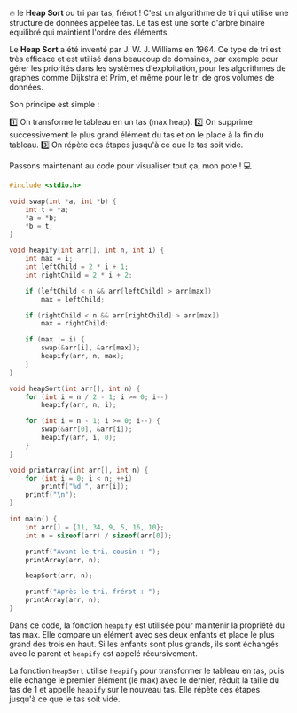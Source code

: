 
🔥 le **Heap Sort** ou tri par tas, frérot ! C'est un algorithme de tri qui utilise une structure de données appelée tas. Le tas est une sorte d'arbre binaire équilibré qui maintient l'ordre des éléments.

Le **Heap Sort** a été inventé par J. W. J. Williams en 1964. Ce type de tri est très efficace et est utilisé dans beaucoup de domaines, par exemple pour gérer les priorités dans les systèmes d'exploitation, pour les algorithmes de graphes comme Dijkstra et Prim, et même pour le tri de gros volumes de données.

Son principe est simple :

1️⃣ On transforme le tableau en un tas (max heap).
2️⃣ On supprime successivement le plus grand élément du tas et on le place à la fin du tableau.
3️⃣ On répète ces étapes jusqu'à ce que le tas soit vide.

Passons maintenant au code pour visualiser tout ça, mon pote ! 💻

```c
#include <stdio.h>

void swap(int *a, int *b) {
    int t = *a;
    *a = *b;
    *b = t;
}

void heapify(int arr[], int n, int i) {
    int max = i;
    int leftChild = 2 * i + 1;
    int rightChild = 2 * i + 2;

    if (leftChild < n && arr[leftChild] > arr[max])
        max = leftChild;

    if (rightChild < n && arr[rightChild] > arr[max])
        max = rightChild;

    if (max != i) {
        swap(&arr[i], &arr[max]);
        heapify(arr, n, max);
    }
}

void heapSort(int arr[], int n) {
    for (int i = n / 2 - 1; i >= 0; i--)
        heapify(arr, n, i);

    for (int i = n - 1; i >= 0; i--) {
        swap(&arr[0], &arr[i]);
        heapify(arr, i, 0);
    }
}

void printArray(int arr[], int n) {
    for (int i = 0; i < n; ++i)
        printf("%d ", arr[i]);
    printf("\n");
}

int main() {
    int arr[] = {11, 34, 9, 5, 16, 10};
    int n = sizeof(arr) / sizeof(arr[0]);

    printf("Avant le tri, cousin : ");
    printArray(arr, n);

    heapSort(arr, n);

    printf("Après le tri, frérot : ");
    printArray(arr, n);
}
```

Dans ce code, la fonction `heapify` est utilisée pour maintenir la propriété du tas max. Elle compare un élément avec ses deux enfants et place le plus grand des trois en haut. Si les enfants sont plus grands, ils sont échangés avec le parent et `heapify` est appelé récursivement.

La fonction `heapSort` utilise `heapify` pour transformer le tableau en tas, puis elle échange le premier élément (le max) avec le dernier, réduit la taille du tas de 1 et appelle `heapify` sur le nouveau tas. Elle répète ces étapes jusqu'à ce que le tas soit vide.

